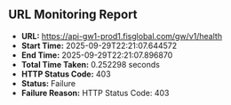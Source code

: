 ## URL Monitoring Report

- **URL:** https://api-gw1-prod1.fisglobal.com/gw/v1/health
- **Start Time:** 2025-09-29T22:21:07.644572
- **End Time:** 2025-09-29T22:21:07.896870
- **Total Time Taken:** 0.252298 seconds
- **HTTP Status Code:** 403
- **Status:** Failure
- **Failure Reason:** HTTP Status Code: 403
